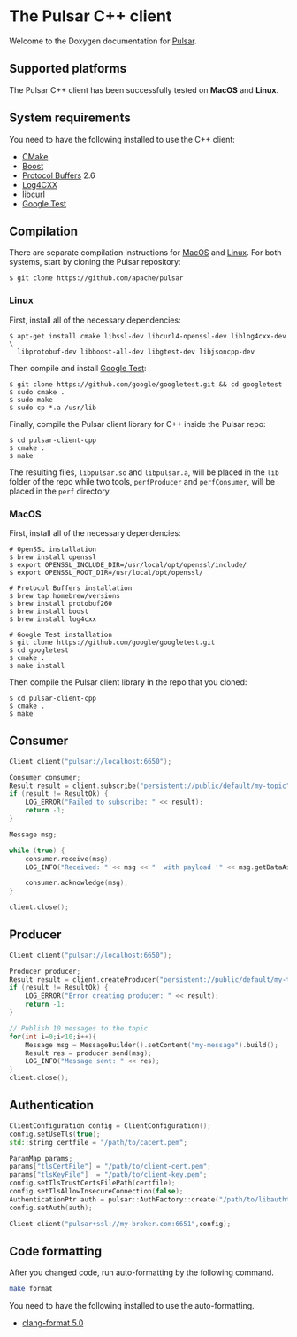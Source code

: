 <!--

    Licensed to the Apache Software Foundation (ASF) under one
    or more contributor license agreements.  See the NOTICE file
    distributed with this work for additional information
    regarding copyright ownership.  The ASF licenses this file
    to you under the Apache License, Version 2.0 (the
    "License"); you may not use this file except in compliance
    with the License.  You may obtain a copy of the License at

      http://www.apache.org/licenses/LICENSE-2.0

    Unless required by applicable law or agreed to in writing,
    software distributed under the License is distributed on an
    "AS IS" BASIS, WITHOUT WARRANTIES OR CONDITIONS OF ANY
    KIND, either express or implied.  See the License for the
    specific language governing permissions and limitations
    under the License.

-->

# The Pulsar C++ client

Welcome to the Doxygen documentation for [Pulsar](https://pulsar.apache.org/).

## Supported platforms

The Pulsar C++ client has been successfully tested on **MacOS** and **Linux**.

## System requirements

You need to have the following installed to use the C++ client:

* [CMake](https://cmake.org/)
* [Boost](http://www.boost.org/)
* [Protocol Buffers](https://developers.google.com/protocol-buffers/) 2.6
* [Log4CXX](https://logging.apache.org/log4cxx)
* [libcurl](https://curl.haxx.se/libcurl/)
* [Google Test](https://github.com/google/googletest)

## Compilation

There are separate compilation instructions for [MacOS](#macos) and [Linux](#linux). For both systems, start by cloning the Pulsar repository:

```shell
$ git clone https://github.com/apache/pulsar
```

### Linux

First, install all of the necessary dependencies:

```shell
$ apt-get install cmake libssl-dev libcurl4-openssl-dev liblog4cxx-dev \
  libprotobuf-dev libboost-all-dev libgtest-dev libjsoncpp-dev
```

Then compile and install [Google Test](https://github.com/google/googletest):

```shell
$ git clone https://github.com/google/googletest.git && cd googletest
$ sudo cmake .
$ sudo make
$ sudo cp *.a /usr/lib
```

Finally, compile the Pulsar client library for C++ inside the Pulsar repo:

```shell
$ cd pulsar-client-cpp
$ cmake .
$ make
```

The resulting files, `libpulsar.so` and `libpulsar.a`, will be placed in the `lib` folder of the repo while two tools, `perfProducer` and `perfConsumer`, will be placed in the `perf` directory.

### MacOS

First, install all of the necessary dependencies:

```shell
# OpenSSL installation
$ brew install openssl
$ export OPENSSL_INCLUDE_DIR=/usr/local/opt/openssl/include/
$ export OPENSSL_ROOT_DIR=/usr/local/opt/openssl/

# Protocol Buffers installation
$ brew tap homebrew/versions
$ brew install protobuf260
$ brew install boost
$ brew install log4cxx

# Google Test installation
$ git clone https://github.com/google/googletest.git
$ cd googletest
$ cmake .
$ make install
```

Then compile the Pulsar client library in the repo that you cloned:

```shell
$ cd pulsar-client-cpp
$ cmake .
$ make
```

## Consumer

```cpp
Client client("pulsar://localhost:6650");

Consumer consumer;
Result result = client.subscribe("persistent://public/default/my-topic", "my-subscribtion-name", consumer);
if (result != ResultOk) {
    LOG_ERROR("Failed to subscribe: " << result);
    return -1;
}

Message msg;

while (true) {
    consumer.receive(msg);
    LOG_INFO("Received: " << msg << "  with payload '" << msg.getDataAsString() << "'");

    consumer.acknowledge(msg);
}

client.close();
```


## Producer

```cpp
Client client("pulsar://localhost:6650");

Producer producer;
Result result = client.createProducer("persistent://public/default/my-topic", producer);
if (result != ResultOk) {
    LOG_ERROR("Error creating producer: " << result);
    return -1;
}

// Publish 10 messages to the topic
for(int i=0;i<10;i++){
    Message msg = MessageBuilder().setContent("my-message").build();
    Result res = producer.send(msg);
    LOG_INFO("Message sent: " << res);
}
client.close();
```

## Authentication

```cpp
ClientConfiguration config = ClientConfiguration();
config.setUseTls(true);
std::string certfile = "/path/to/cacert.pem";

ParamMap params;
params["tlsCertFile"] = "/path/to/client-cert.pem";
params["tlsKeyFile"]  = "/path/to/client-key.pem";
config.setTlsTrustCertsFilePath(certfile);
config.setTlsAllowInsecureConnection(false);
AuthenticationPtr auth = pulsar::AuthFactory::create("/path/to/libauthtls.so", params);
config.setAuth(auth);

Client client("pulsar+ssl://my-broker.com:6651",config);
```

## Code formatting
After you changed code, run auto-formatting by the following command.

```bash
make format
```
You need to have the following installed to use the auto-formatting.
* [clang-format 5.0](https://clang.llvm.org/)
